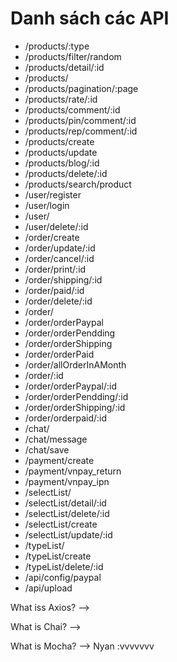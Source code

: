 # Danh sách các API

-   /products/:type
-   /products/filter/random
-   /products/detail/:id
-   /products/
-   /products/pagination/:page
-   /products/rate/:id
-   /products/comment/:id
-   /products/pin/comment/:id
-   /products/rep/comment/:id
-   /products/create
-   /products/update
-   /products/blog/:id
-   /products/delete/:id
-   /products/search/product
-   /user/register
-   /user/login
-   /user/
-   /user/delete/:id
-   /order/create
-   /order/update/:id
-   /order/cancel/:id
-   /order/print/:id
-   /order/shipping/:id
-   /order/paid/:id
-   /order/delete/:id
-   /order/
-   /order/orderPaypal
-   /order/orderPendding
-   /order/orderShipping
-   /order/orderPaid
-   /order/allOrderInAMonth
-   /order/:id
-   /order/orderPaypal/:id
-   /order/orderPendding/:id
-   /order/orderShipping/:id
-   /order/orderpaid/:id
-   /chat/
-   /chat/message
-   /chat/save
-   /payment/create
-   /payment/vnpay_return
-   /payment/vnpay_ipn
-   /selectList/
-   /selectList/detail/:id
-   /selectList/delete/:id
-   /selectList/create
-   /selectList/update/:id
-   /typeList/
-   /typeList/create
-   /typeList/delete/:id
-   /api/config/paypal
-   /api/upload

What iss Axios?
-->

What is Chai?
-->

What is Mocha?
--> Nyan :vvvvvvv
